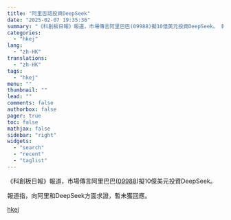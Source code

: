 ```yaml
---
title: "阿里否認投資DeepSeek"
date: "2025-02-07 19:35:36"
summary: "《科創板日報》報道，市場傳言阿里巴巴(09988)擬10億美元投資DeepSeek。 報道指，向阿里和DeepSeek方面求證，暫未獲回應。"
categories:
  - "hkej"
lang:
  - "zh-HK"
translations:
  - "zh-HK"
tags:
  - "hkej"
menu: ""
thumbnail: ""
lead: ""
comments: false
authorbox: false
pager: true
toc: false
mathjax: false
sidebar: "right"
widgets:
  - "search"
  - "recent"
  - "taglist"
---
```


《科創板日報》報道，市場傳言阿里巴巴([09988](https://stock360.hkej.com/quotePlus/09988))擬10億美元投資DeepSeek。

報道指，向阿里和DeepSeek方面求證，暫未獲回應。

[hkej](https://www2.hkej.com/instantnews/china/article/3995457/%E9%98%BF%E9%87%8C%E5%90%A6%E8%AA%8D%E6%8A%95%E8%B3%87DeepSeek)

